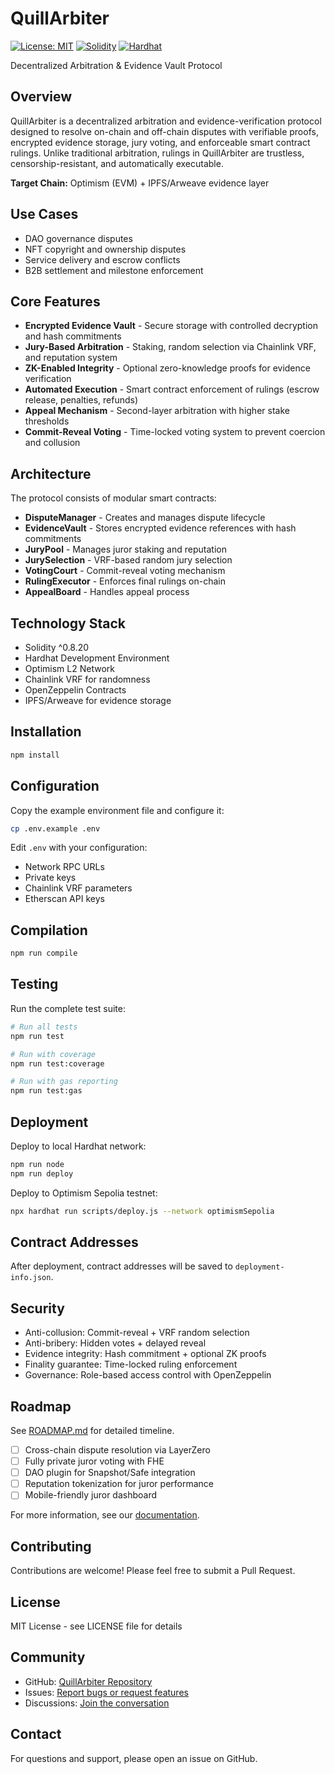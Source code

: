 # QuillArbiter

[![License: MIT](https://img.shields.io/badge/License-MIT-yellow.svg)](https://opensource.org/licenses/MIT)
[![Solidity](https://img.shields.io/badge/Solidity-^0.8.20-blue)](https://soliditylang.org/)
[![Hardhat](https://img.shields.io/badge/Built%20with-Hardhat-orange)](https://hardhat.org/)

Decentralized Arbitration & Evidence Vault Protocol

## Overview

QuillArbiter is a decentralized arbitration and evidence-verification protocol designed to resolve on-chain and off-chain disputes with verifiable proofs, encrypted evidence storage, jury voting, and enforceable smart contract rulings. Unlike traditional arbitration, rulings in QuillArbiter are trustless, censorship-resistant, and automatically executable.

**Target Chain:** Optimism (EVM) + IPFS/Arweave evidence layer

## Use Cases

- DAO governance disputes
- NFT copyright and ownership disputes
- Service delivery and escrow conflicts
- B2B settlement and milestone enforcement

## Core Features

- **Encrypted Evidence Vault** - Secure storage with controlled decryption and hash commitments
- **Jury-Based Arbitration** - Staking, random selection via Chainlink VRF, and reputation system
- **ZK-Enabled Integrity** - Optional zero-knowledge proofs for evidence verification
- **Automated Execution** - Smart contract enforcement of rulings (escrow release, penalties, refunds)
- **Appeal Mechanism** - Second-layer arbitration with higher stake thresholds
- **Commit-Reveal Voting** - Time-locked voting system to prevent coercion and collusion

## Architecture

The protocol consists of modular smart contracts:

- **DisputeManager** - Creates and manages dispute lifecycle
- **EvidenceVault** - Stores encrypted evidence references with hash commitments
- **JuryPool** - Manages juror staking and reputation
- **JurySelection** - VRF-based random jury selection
- **VotingCourt** - Commit-reveal voting mechanism
- **RulingExecutor** - Enforces final rulings on-chain
- **AppealBoard** - Handles appeal process

## Technology Stack

- Solidity ^0.8.20
- Hardhat Development Environment
- Optimism L2 Network
- Chainlink VRF for randomness
- OpenZeppelin Contracts
- IPFS/Arweave for evidence storage

## Installation

```bash
npm install
```

## Configuration

Copy the example environment file and configure it:

```bash
cp .env.example .env
```

Edit `.env` with your configuration:
- Network RPC URLs
- Private keys
- Chainlink VRF parameters
- Etherscan API keys

## Compilation

```bash
npm run compile
```

## Testing

Run the complete test suite:

```bash
# Run all tests
npm run test

# Run with coverage
npm run test:coverage

# Run with gas reporting
npm run test:gas
```

## Deployment

Deploy to local Hardhat network:

```bash
npm run node
npm run deploy
```

Deploy to Optimism Sepolia testnet:

```bash
npx hardhat run scripts/deploy.js --network optimismSepolia
```

## Contract Addresses

After deployment, contract addresses will be saved to `deployment-info.json`.

## Security

- Anti-collusion: Commit-reveal + VRF random selection
- Anti-bribery: Hidden votes + delayed reveal
- Evidence integrity: Hash commitment + optional ZK proofs
- Finality guarantee: Time-locked ruling enforcement
- Governance: Role-based access control with OpenZeppelin

## Roadmap

See [ROADMAP.md](docs/ROADMAP.md) for detailed timeline.

- [ ] Cross-chain dispute resolution via LayerZero
- [ ] Fully private juror voting with FHE
- [ ] DAO plugin for Snapshot/Safe integration
- [ ] Reputation tokenization for juror performance
- [ ] Mobile-friendly juror dashboard

For more information, see our [documentation](docs/).

## Contributing

Contributions are welcome! Please feel free to submit a Pull Request.

## License

MIT License - see LICENSE file for details

## Community

- GitHub: [QuillArbiter Repository](https://github.com/eminaskoses/QuillArbiter)
- Issues: [Report bugs or request features](https://github.com/eminaskoses/QuillArbiter/issues)
- Discussions: [Join the conversation](https://github.com/eminaskoses/QuillArbiter/discussions)

## Contact

For questions and support, please open an issue on GitHub.

